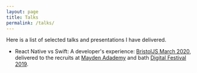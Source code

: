 ```yaml
---
layout: page
title: Talks
permalink: /talks/
---
```


Here is a list of selected talks and presentations I have delivered.

* React Native vs Swift: A developer's experience: [BristolJS March 2020](https://techtalks.io/talk_videos/5bf32783-08e2-467e-8c2a-1fec36932044), delivered 
to the recruits at [Mayden Adademy](https://github.com/SamOllason/mayden-academy-talk-june-2020)
and bath [Digital Festival 2019](https://github.com/SamOllason/bdf-oct-2019-presentation).

